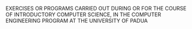 EXERCISES OR PROGRAMS CARRIED OUT DURING OR FOR THE COURSE OF INTRODUCTORY COMPUTER SCIENCE, IN THE COMPUTER ENGINEERING PROGRAM AT THE UNIVERSITY OF PADUA
